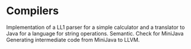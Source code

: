 # Compilers
Implementation of a LL1 parser for a simple calculator and a translator to Java for a language for string operations. Semantic. Check for MiniJava Generating intermediate code from MiniJava to LLVM.
